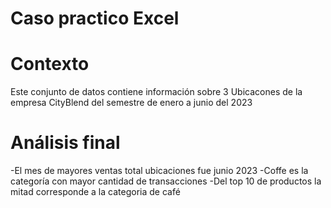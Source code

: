 # Caso practico Excel

# Contexto
Este conjunto de datos contiene información sobre 3 Ubicacones de la empresa CityBlend del semestre de enero a junio del 2023

# Análisis final
-El mes de mayores ventas total ubicaciones fue junio 2023
-Coffe es la categoría con mayor cantidad de transacciones
-Del top 10 de productos la mitad corresponde a la categoria de café
